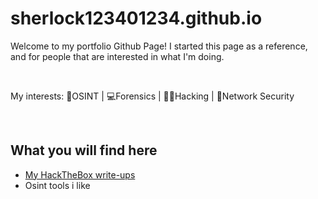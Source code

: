 # sherlock123401234.github.io
Welcome to my portfolio Github Page!
I started this page as a reference, and for people that are interested in what I'm doing.

<br>

My interests:
🔎OSINT |
💻Forensics |
👨‍💻Hacking |
🚦Network Security

<br>

## What you will find here
- [My HackTheBox write-ups](sherlock123401234.github.io/htb.md)
- Osint tools i like



